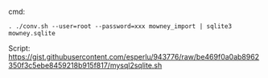 cmd:

`. ./conv.sh --user=root --password=xxx mowney_import | sqlite3 mowney.sqlite`

Script: https://gist.githubusercontent.com/esperlu/943776/raw/be469f0a0ab8962350f3c5ebe8459218b915f817/mysql2sqlite.sh